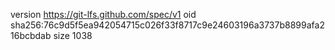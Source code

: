 version https://git-lfs.github.com/spec/v1
oid sha256:76c9d5f5ea942054715c026f33f8717c9e24603196a3737b8899afa216bcbdab
size 1038
